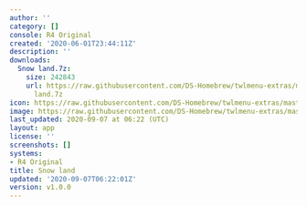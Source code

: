 ```yaml
---
author: ''
category: []
console: R4 Original
created: '2020-06-01T23:44:11Z'
description: ''
downloads:
  Snow land.7z:
    size: 242843
    url: https://raw.githubusercontent.com/DS-Homebrew/twlmenu-extras/master/_nds/TWiLightMenu/r4menu/themes/Snow
      land.7z
icon: https://raw.githubusercontent.com/DS-Homebrew/twlmenu-extras/master/unistore/icons/r4.png
image: https://raw.githubusercontent.com/DS-Homebrew/twlmenu-extras/master/unistore/icons/r4.png
last_updated: 2020-09-07 at 06:22 (UTC)
layout: app
license: ''
screenshots: []
systems:
- R4 Original
title: Snow land
updated: '2020-09-07T06:22:01Z'
version: v1.0.0
---
```

